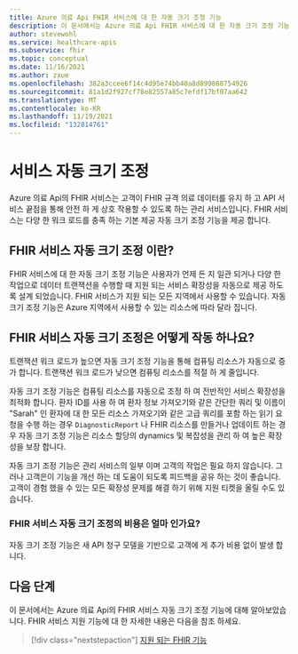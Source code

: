 ```yaml
---
title: Azure 의료 Api FHIR 서비스에 대 한 자동 크기 조정 기능
description: 이 문서에서는 Azure 의료 Api FHIR 서비스에 대 한 자동 크기 조정 기능을 설명 합니다.
author: stevewohl
ms.service: healthcare-apis
ms.subservice: fhir
ms.topic: conceptual
ms.date: 11/16/2021
ms.author: zxue
ms.openlocfilehash: 382a3ccee6f14c4d95e74bb40a8d899868754926
ms.sourcegitcommit: 81a1d2f927cf78e82557a85c7efdf17bf07aa642
ms.translationtype: MT
ms.contentlocale: ko-KR
ms.lasthandoff: 11/19/2021
ms.locfileid: "132814761"
---
```

# <a name="fhir-service-autoscale"></a>서비스 자동 크기 조정

Azure 의료 Api의 FHIR 서비스는 고객이 FHIR 규격 의료 데이터를 유지 하 고 API 서비스 끝점을 통해 안전 하 게 상호 작용할 수 있도록 하는 관리 서비스입니다. FHIR 서비스는 다양 한 워크 로드를 충족 하는 기본 제공 자동 크기 조정 기능을 제공 합니다.  

## <a name="what-is-fhir-service-autoscale"></a>FHIR 서비스 자동 크기 조정 이란?   

FHIR 서비스에 대 한 자동 크기 조정 기능은 사용자가 언제 든 지 일관 되거나 다양 한 작업으로 데이터 트랜잭션을 수행할 때 지원 되는 서비스 확장성을 자동으로 제공 하도록 설계 되었습니다. FHIR 서비스가 지원 되는 모든 지역에서 사용할 수 있습니다. 자동 크기 조정 기능은 Azure 지역에서 사용할 수 있는 리소스에 따라 달라 집니다.   

## <a name="how-does-fhir-service-autoscale-work"></a>FHIR 서비스 자동 크기 조정은 어떻게 작동 하나요?  

트랜잭션 워크 로드가 높으면 자동 크기 조정 기능을 통해 컴퓨팅 리소스가 자동으로 증가 합니다. 트랜잭션 워크 로드가 낮으면 컴퓨팅 리소스를 적절 하 게 줄입니다.  

자동 크기 조정 기능은 컴퓨팅 리소스를 자동으로 조정 하 여 전반적인 서비스 확장성을 최적화 합니다. 환자 ID를 사용 하 여 환자 정보 가져오기와 같은 간단한 쿼리 및 이름이 "Sarah" 인 환자에 대 한 모든 리소스 가져오기와 같은 고급 쿼리를 포함 하는 읽기 요청을 수행 하는 경우 `DiagnosticReport` 나 FHIR 리소스를 만들거나 업데이트 하는 경우 자동 크기 조정 기능은 리소스 할당의 dynamics 및 복잡성을 관리 하 여 높은 확장성을 보장 합니다.

자동 크기 조정 기능은 관리 서비스의 일부 이며 고객의 작업은 필요 하지 않습니다. 그러나 고객은이 기능을 개선 하는 데 도움이 되도록 피드백을 공유 하는 것이 좋습니다. 고객이 경험 했을 수 있는 모든 확장성 문제를 해결 하기 위해 지원 티켓을 올릴 수도 있습니다.  

### <a name="what-is-the-cost-of-the-fhir-service-autoscale"></a>FHIR 서비스 자동 크기 조정의 비용은 얼마 인가요?  

자동 크기 조정 기능은 새 API 청구 모델을 기반으로 고객에 게 추가 비용 없이 발생 합니다.

## <a name="next-steps"></a>다음 단계

이 문서에서는 Azure 의료 Api의 FHIR 서비스 자동 크기 조정 기능에 대해 알아보았습니다. FHIR 서비스 지원 기능에 대 한 자세한 내용은 다음을 참조 하세요.

>[!div class="nextstepaction"]
>[지원 되는 FHIR 기능](fhir-features-supported.md)
